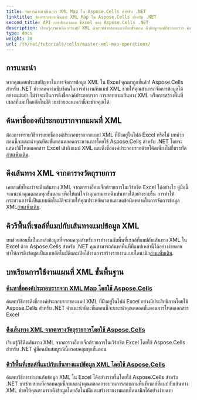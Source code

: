 ```yaml
---
title: จัดการการดำเนินการ XML Map ใน Aspose.Cells สำหรับ .NET
linktitle: จัดการการดำเนินการ XML Map ใน Aspose.Cells สำหรับ .NET
second_title: API การประมวลผล Excel ของ Aspose.Cells .NET
description: เรียนรู้การดำเนินการแมป XML ด้วยบทช่วยสอนแบบทีละขั้นตอน ดึงข้อมูลองค์ประกอบราก ค้นหาเส้นทาง XML และแมปพื้นที่เซลล์ในไฟล์ Excel ได้อย่างง่ายดาย
type: docs
weight: 30
url: /th/net/tutorials/cells/master-xml-map-operations/
---
```

## การแนะนำ

หากคุณเคยประสบปัญหาในการจัดการข้อมูล XML ใน Excel คุณมาถูกที่แล้ว! Aspose.Cells สำหรับ .NET ช่วยลดความซับซ้อนในการทำงานกับแมป XML ช่วยให้คุณสามารถจัดการข้อมูลได้อย่างแม่นยำ ไม่ว่าจะเป็นการดึงชื่อองค์ประกอบราก การสอบถามเส้นทาง XML หรือการสร้างพื้นที่เซลล์ที่แมปโดยอัตโนมัติ บทช่วยสอนเหล่านี้จะช่วยคุณได้

## ค้นหาชื่อองค์ประกอบรากจากแผนที่ XML  
 ต้องการทราบวิธีการแยกชื่อองค์ประกอบรากจากแมป XML ที่ฝังอยู่ในไฟล์ Excel หรือไม่ บทช่วยสอนนี้จะแนะนำคุณทีละขั้นตอนตลอดกระบวนการโดยใช้ Aspose.Cells สำหรับ .NET โดยจะแสดงวิธีโหลดเอกสาร Excel เข้าถึงแมป XML และดึงชื่อองค์ประกอบรากด้วยโค้ดเพียงไม่กี่บรรทัด[อ่านเพิ่มเติม](./find-root-element-name-from-xml-map/).

## ดึงเส้นทาง XML จากตารางวัตถุรายการ  
 เคยสงสัยไหมว่าจะดึงเส้นทาง XML จากตารางอ็อบเจ็กต์รายการในเวิร์กชีต Excel ได้อย่างไร คู่มือนี้จะแนะนำคุณตลอดทุกขั้นตอน เพื่อให้แน่ใจว่าคุณสามารถดึงเส้นทางได้อย่างราบรื่น การทำให้กระบวนการนี้เป็นแบบอัตโนมัติจะช่วยให้คุณประหยัดเวลาและลดข้อผิดพลาดในการจัดการข้อมูล XML[อ่านเพิ่มเติม](./retrieve-xml-path-from-list-object-table/).

## คิวรีพื้นที่เซลล์ที่แมปกับเส้นทางแมปข้อมูล XML  
 บทช่วยสอนนี้เป็นแหล่งข้อมูลที่ครอบคลุมสำหรับการทำงานกับพื้นที่เซลล์ที่แมปกับเส้นทาง XML ใน Excel ด้วย Aspose.Cells สำหรับ .NET คุณสามารถค้นหาพื้นที่ที่แมปเหล่านี้ได้อย่างง่ายดาย ทำให้การดึงข้อมูลเป็นแบบอัตโนมัติและเปิดใช้งานการสร้างรายงานแบบไดนามิก[อ่านเพิ่มเติม](./query-cell-areas-mapped-to-xml-data-map-path/).

## บทเรียนการใช้งานแผนที่ XML ขั้นพื้นฐาน
### [ค้นหาชื่อองค์ประกอบรากจาก XML Map โดยใช้ Aspose.Cells](./find-root-element-name-from-xml-map/)
ค้นพบวิธีการดึงชื่อองค์ประกอบรากของแมป XML ที่ฝังอยู่ในไฟล์ Excel อย่างมีประสิทธิภาพโดยใช้ Aspose.Cells สำหรับ .NET คำแนะนำทีละขั้นตอนนี้จะแนะนำคุณตลอดขั้นตอนการโหลดเอกสาร Excel
### [ดึงเส้นทาง XML จากตารางวัตถุรายการโดยใช้ Aspose.Cells](./retrieve-xml-path-from-list-object-table/)
เรียนรู้วิธีดึงเส้นทาง XML จากตารางอ็อบเจ็กต์รายการในเวิร์กชีต Excel โดยใช้ Aspose.Cells สำหรับ .NET คู่มือฉบับสมบูรณ์นี้ครอบคลุมทุกขั้นตอน
### [คิวรีพื้นที่เซลล์ที่แมปกับเส้นทางแมปข้อมูล XML โดยใช้ Aspose.Cells](./query-cell-areas-mapped-to-xml-data-map-path/)
ค้นพบวิธีการทำงานกับข้อมูล XML ใน Excel ได้อย่างราบรื่นโดยใช้ Aspose.Cells สำหรับ .NET บทช่วยสอนที่ครอบคลุมนี้จะแนะนำคุณตลอดกระบวนการสอบถามพื้นที่เซลล์ที่แมปกับเส้นทาง XML ช่วยให้คุณสามารถดึงข้อมูลโดยอัตโนมัติและสร้างรายงานแบบไดนามิกได้อย่างง่ายดาย